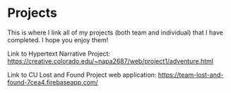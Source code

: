 # Projects
This is where I link all of my projects (both team and individual) that I have completed. I hope you enjoy them! 

Link to Hypertext Narrative Project: https://creative.colorado.edu/~napa2687/web/project1/adventure.html

Link to CU Lost and Found Project web application: https://team-lost-and-found-7cea4.firebaseapp.com/
